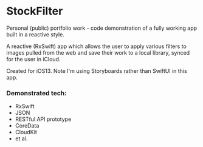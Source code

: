 # StockFilter
Personal (public) portfolio work - code demonstration of a fully working app built in a reactive style.

A reactive (RxSwift) app which allows the user to apply various filters to images pulled from the web and save their work to a local library, synced for the user in iCloud. 

Created for iOS13. Note I'm using Storyboards rather than SwiftUI in this app.

### Demonstrated tech: 
- RxSwift 
- JSON 
- RESTful API prototype 
- CoreData 
- CloudKit
- et al.
